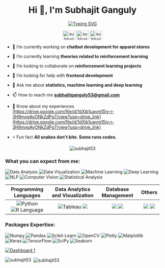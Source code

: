 <h1 align="center">Hi 👋, I'm Subhajit Ganguly</h1>

<p align="center">
<a href="https://git.io/typing-svg"><img src="https://readme-typing-svg.demolab.com?font=Fira+Code&duration=3000&pause=500&color=899499&background=DFDEDB00&center=true&vCenter=true&random=false&width=435&lines=Experienced+Data+Scientist;Statistics+Graduate;Pursuing+Masters+in+Data+Science;Interested+in+ML+DL+RL+Stats" alt="Typing SVG" /></a>
</p>

<p align="center">
<a href="https://linkedin.com/in/subhajit-ganguly-665a821b2" target="blank"><img align="center" src="https://raw.githubusercontent.com/rahuldkjain/github-profile-readme-generator/master/src/images/icons/Social/linked-in-alt.svg" alt="subhajit-ganguly-665a821b2" height="30" width="40" /></a>
<a href="https://kaggle.com/subhajit53" target="blank"><img align="center" src="https://raw.githubusercontent.com/rahuldkjain/github-profile-readme-generator/master/src/images/icons/Social/kaggle.svg" alt="subhajit53" height="30" width="40" /></a>
<a href="https://www.hackerrank.com/subhajitganguly1" target="blank"><img align="center" src="https://raw.githubusercontent.com/rahuldkjain/github-profile-readme-generator/master/src/images/icons/Social/hackerrank.svg" alt="subhajitganguly1" height="30" width="40" /></a>
</p>

- 🔭 I’m currently working on **chatbot development for apparel stores**

- 🌱 I’m currently learning **theories related to reinforcement learning**

- 👯 I’m looking to collaborate on **reinforcement learning projects**

- 🤝 I’m looking for help with **frontend development**

- 💬 Ask me about **statistics, machine learning and deep learning**

- 📫 How to reach me **subhajitganguly53@gmail.com**

- 📄 Know about my experiences [https://drive.google.com/file/d/1dXib1uaym15jy-r-3H9mxgAvONkZdPg7/view?usp=drive_link](https://drive.google.com/file/d/1dXib1uaym15jy-r-3H9mxgAvONkZdPg7/view?usp=drive_link)

- ⚡ Fun fact **All snakes don't bite. Some runs codes.**


<p align="center"> <img src="https://komarev.com/ghpvc/?username=subhajit53&label=Profile%20views&color=0e75b6&style=flat" alt="subhajit53" /> </p>


### What you can expect from me: 

![Data Analysis](https://img.shields.io/badge/Data_Analysis-FF5C77?style=for-the-badge)
![Data Visualization](https://img.shields.io/badge/Data_Visualization-4DD091?style=for-the-badge)
![Machine Learning](https://img.shields.io/badge/Machine_Learning-FFeC59?style=for-the-badge)
![Deep Learning](https://img.shields.io/badge/Deep_Learning-FFA23A?style=for-the-badge)
![NLP](https://img.shields.io/badge/NLP-FF6F68?style=for-the-badge)
![Computer Vision](https://img.shields.io/badge/Computer_Vision-0065A2?style=for-the-badge)
![Statistical Analysis](https://img.shields.io/badge/Statistical_Analysis-F2D4CC?style=for-the-badge)


| Programming Languages | Data Analytics and Visualization | Database Management | Others |
|:----:|:----:|:----:|:----:|
| ![Python](https://img.shields.io/badge/Python-FFD43B?style=for-the-badge&logo=python&logoColor=blue)  ![R Language](https://img.shields.io/badge/R_Programming-276DC3?style=for-the-badge&logo=r&logoColor=white) | ![Tableau](https://img.shields.io/badge/Tableau-F2F1F2?style=for-the-badge&logo=tableau) ![](https://img.shields.io/badge/Microsoft_Excel-217346?style=for-the-badge&logo=microsoft-excel&logoColor=white) | ![](https://img.shields.io/badge/PostgreSQL-316192?style=for-the-badge&logo=postgresql&logoColor=white)  ![](https://img.shields.io/badge/MySQL-005C84?style=for-the-badge&logo=mysql&logoColor=white) | ![](https://img.shields.io/badge/Overleaf-47A141?style=for-the-badge&logo=Overleaf&logoColor=white)  ![](https://img.shields.io/badge/Streamlit-D30A0A?style=for-the-badge&logo=Streamlit&logoColor=white) |


### Packages Expertise:
![Numpy](https://img.shields.io/badge/Numpy-777BB4?style=for-the-badge&logo=numpy&logoColor=white)
![Pandas](https://img.shields.io/badge/Pandas-2C2D72?style=for-the-badge&logo=pandas&logoColor=white)
![Scikit-Learn](https://img.shields.io/badge/scikit_learn-F7931E?style=for-the-badge&logo=scikit-learn&logoColor=white)
![OpenCV](https://img.shields.io/badge/OpenCV-27338e?style=for-the-badge&logo=OpenCV&logoColor=white)
![Plotly](https://img.shields.io/badge/Plotly-239120?style=for-the-badge&logo=plotly&logoColor=white)
![Matplotlib](https://img.shields.io/badge/Matplotlib-%2350C878.svg?style=for-the-badge&logo=Matplotlib&logoColor=black)
![Keras](https://img.shields.io/badge/Keras-%23D00000.svg?style=for-the-badge&logo=Keras&logoColor=white)
![TensorFlow](https://img.shields.io/badge/TensorFlow-%23FF6F00.svg?style=for-the-badge&logo=TensorFlow&logoColor=white)
![SciPy](https://img.shields.io/badge/SciPy-%230C55A5.svg?style=for-the-badge&logo=scipy&logoColor=%white)
![Seaborn](https://img.shields.io/badge/Seaborn-749cbc?style=for-the-badge&logo=seaborn)

<div class='tableauPlaceholder' id='viz1715338273417' style='position: relative'><noscript><a href='#'><img alt='Dashboard 1 ' src='https:&#47;&#47;public.tableau.com&#47;static&#47;images&#47;Br&#47;British_Airways_Viz&#47;Dashboard1&#47;1_rss.png' style='border: none' /></a></noscript><object class='tableauViz'  style='display:none;'><param name='host_url' value='https%3A%2F%2Fpublic.tableau.com%2F' /> <param name='embed_code_version' value='3' /> <param name='site_root' value='' /><param name='name' value='British_Airways_Viz&#47;Dashboard1' /><param name='tabs' value='no' /><param name='toolbar' value='yes' /><param name='static_image' value='https:&#47;&#47;public.tableau.com&#47;static&#47;images&#47;Br&#47;British_Airways_Viz&#47;Dashboard1&#47;1.png' /> <param name='animate_transition' value='yes' /><param name='display_static_image' value='yes' /><param name='display_spinner' value='yes' /><param name='display_overlay' value='yes' /><param name='display_count' value='yes' /><param name='language' value='en-GB' /></object></div>                <script type='text/javascript'>                    var divElement = document.getElementById('viz1715338273417');                    var vizElement = divElement.getElementsByTagName('object')[0];                    if ( divElement.offsetWidth > 800 ) { vizElement.style.width='1200px';vizElement.style.height='727px';} else if ( divElement.offsetWidth > 500 ) { vizElement.style.width='1200px';vizElement.style.height='727px';} else { vizElement.style.width='100%';vizElement.style.height='1427px';}                     var scriptElement = document.createElement('script');                    scriptElement.src = 'https://public.tableau.com/javascripts/api/viz_v1.js';                    vizElement.parentNode.insertBefore(scriptElement, vizElement);                </script>

<p><img align="left" src="https://github-readme-stats.vercel.app/api/top-langs?username=subhajit53&show_icons=true&locale=en&layout=compact" alt="subhajit53" /></p>

<p>&nbsp;<img align="center" src="https://github-readme-stats.vercel.app/api?username=subhajit53&show_icons=true&locale=en" alt="subhajit53" /></p>

